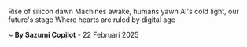 Rise of silicon dawn
Machines awake, humans yawn
AI's cold light, our future's stage
Where hearts are ruled by digital age

~ <b>By Sazumi Copilot</b> - 22 Februari 2025